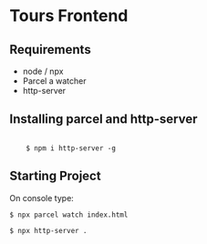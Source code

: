 # Tours Frontend
## Requirements

- node / npx
- Parcel a watcher
- http-server

## Installing parcel and http-server

``` $ npm i parcel-bundler

    $ npm i http-server -g
```

## Starting Project

On console type:
```
$ npx parcel watch index.html

$ npx http-server .
```